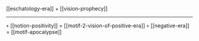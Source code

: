 [[eschatology-era]] + [[vision-prophecy]]

---

`+` [[notion-positivity]] = [[motif-2-vision-of-positive-era]]
`+` [[negative-era]] = [[motif-apocalypse]]